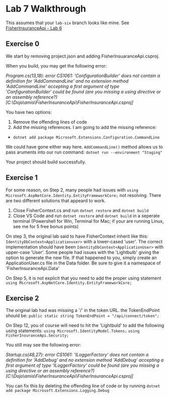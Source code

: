 # Lab 7 Walkthrough

This assumes that your `lab-six` branch looks like mine. See [FisherInsuranceApi - Lab 6](https://github.com/amis-3610-sp17/FisherInsuranceApi/tree/lab-six)


## Exercise 0

We start by removing project.json and adding FisherInsuaranceApi.csproj.

When you build, you may get the following error:

*Program.cs(13,18): error CS1061: 'ConfigurationBuilder' does not contain a definition for 'AddCommandLine' and no extension method 'AddCommandLine' accepting a first argument of type 'ConfigurationBuilder' could be found (are you missing a using directive or an assembly reference?) [C:\Dojo\amis\FisherInsuranceApi\FisherInsuranceApi.csproj]*

You have two options:
1. Remove the offending lines of code
2. Add the missing references. I am going to add the missing reference:
* `dotnet add package Microsoft.Extensions.Configuration.CommandLine`

We could have gone either way here. `AddCommandLine()` method allows us to pass aruments into our run command: `dotnet run --environment "Staging"` 

Your project should build successfully. 

## Exercise 1

For some reason, on Step 2, many people had issues with `using Microsoft.AspNetCore.Identity.EntityFrameworkCore;` not resolving. There are two different solutions that appeard to work.
1. Close FisherContext.cs and run `dotnet restore` and `dotnet build`
2. Close VS Code and run `dotnet restore` and `dotnet build` in a seperate terminal (Powershell for Win, Terminal for Mac; if your are running Linux, see me for 5 free bonus points)

On step 3, the original lab said to have FisherContext inherit like this: `IdentityDbContext<Applicationuser>` with a lower-cased 'user'. The correct implementation should have been `IdentityDbContext<ApplicationUser>` with upper-case 'User'. Some people had issues with the 'Lightbulb' giving the option to generate the new file. If that happened to you, simply create an ApplicationUser.cs file in the Data folder. Be sure to give it a namespace of 'FisherInsuranceApi.Data'

On Step 5, it is not explicit that you need to add the proper using statement `using Microsoft.AspNetCore.Identity.EntityFrameworkCore;`

## Exercise 2

The original lab had was missing a '/' in the token URL. the TokenEndPoint should be:
`public static string TokenEndPoint = "/api/connect/token";`

On Step 12, you of course will need to hit the 'Lightbuld' to add the following using statements:
      `using Microsoft.IdentityModel.Tokens;`
      `using FisherInsuranceApi.Security;`

You still may see the following error:

*Startup.cs(48,27): error CS1061: 'ILoggerFactory' does not contain a definition for 'AddDebug' and no extension method 'AddDebug' accepting a first argument of type 'ILoggerFactory' could be found (are you missing a using directive or an assembly reference?) [C:\Dojo\amis\FisherInsuranceApi\FisherInsuranceApi.csproj]*

You can fix this by deleting the offending line of code or by running `dotnet add package Microsoft.Extensions.Logging.Debug`
